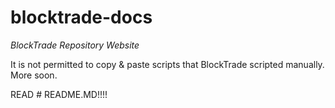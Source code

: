 # blocktrade-docs

*BlockTrade Repository Website*

It is not permitted to copy & paste scripts that BlockTrade scripted manually.
More soon.


READ # README.MD!!!!
